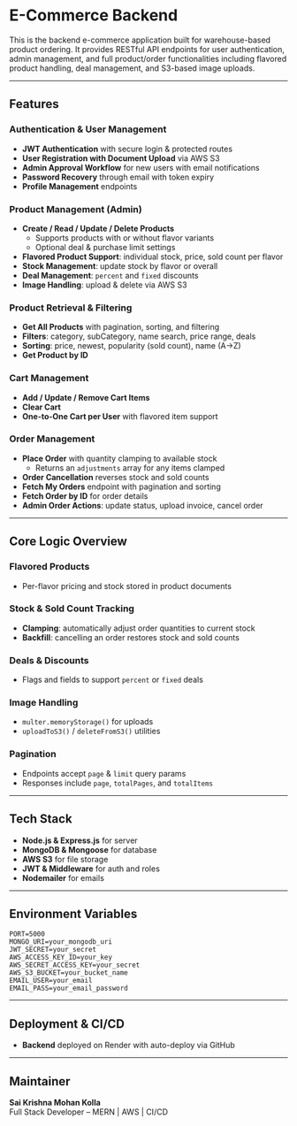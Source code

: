 # E-Commerce Backend

This is the backend e-commerce application built for warehouse-based product ordering. It provides RESTful API endpoints for user authentication, admin management, and full product/order functionalities including flavored product handling, deal management, and S3-based image uploads.

---

## Features

### Authentication & User Management
- **JWT Authentication** with secure login & protected routes
- **User Registration with Document Upload** via AWS S3
- **Admin Approval Workflow** for new users with email notifications
- **Password Recovery** through email with token expiry
- **Profile Management** endpoints

### Product Management (Admin)
- **Create / Read / Update / Delete Products**
  - Supports products with or without flavor variants
  - Optional deal & purchase limit settings
- **Flavored Product Support**: individual stock, price, sold count per flavor
- **Stock Management**: update stock by flavor or overall
- **Deal Management**: `percent` and `fixed` discounts
- **Image Handling**: upload & delete via AWS S3

### Product Retrieval & Filtering
- **Get All Products** with pagination, sorting, and filtering
- **Filters**: category, subCategory, name search, price range, deals
- **Sorting**: price, newest, popularity (sold count), name (A→Z)
- **Get Product by ID**

### Cart Management
- **Add / Update / Remove Cart Items**
- **Clear Cart**
- **One-to-One Cart per User** with flavored item support

### Order Management
- **Place Order** with quantity clamping to available stock
  - Returns an `adjustments` array for any items clamped
- **Order Cancellation** reverses stock and sold counts
- **Fetch My Orders** endpoint with pagination and sorting
- **Fetch Order by ID** for order details
- **Admin Order Actions**: update status, upload invoice, cancel order

---

## Core Logic Overview

### Flavored Products
- Per-flavor pricing and stock stored in product documents

### Stock & Sold Count Tracking
- **Clamping**: automatically adjust order quantities to current stock
- **Backfill**: cancelling an order restores stock and sold counts

### Deals & Discounts
- Flags and fields to support `percent` or `fixed` deals

### Image Handling
- `multer.memoryStorage()` for uploads
- `uploadToS3()` / `deleteFromS3()` utilities

### Pagination
- Endpoints accept `page` & `limit` query params
- Responses include `page`, `totalPages`, and `totalItems`

---

## Tech Stack

- **Node.js & Express.js** for server
- **MongoDB & Mongoose** for database
- **AWS S3** for file storage
- **JWT & Middleware** for auth and roles
- **Nodemailer** for emails

---

## Environment Variables

```env
PORT=5000
MONGO_URI=your_mongodb_uri
JWT_SECRET=your_secret
AWS_ACCESS_KEY_ID=your_key
AWS_SECRET_ACCESS_KEY=your_secret
AWS_S3_BUCKET=your_bucket_name
EMAIL_USER=your_email
EMAIL_PASS=your_email_password
```

---

## Deployment & CI/CD
- **Backend** deployed on Render with auto-deploy via GitHub

---

## Maintainer

**Sai Krishna Mohan Kolla**  
Full Stack Developer – MERN | AWS | CI/CD
